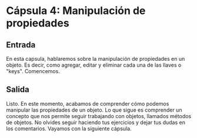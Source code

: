 # Cápsula 4: Manipulación de propiedades

## Entrada
En esta capsula, hablaremos sobre la manipulación de propiedades en un objeto. Es decir, como agregar, editar y eliminar cada una de las llaves o "keys".
Comencemos.

## Salida
Listo. En este momento, acabamos de comprender cómo podemos manipular las propiedades de un objeto. 
Lo que sigue es comprender un concepto que nos permite seguir trabajando con objetos, llamados métodos de objetos. No olvides seguir haciendo tus ejercicios y dejar tus dudas en los comentarios.
Vayamos con la siguiente cápsula.